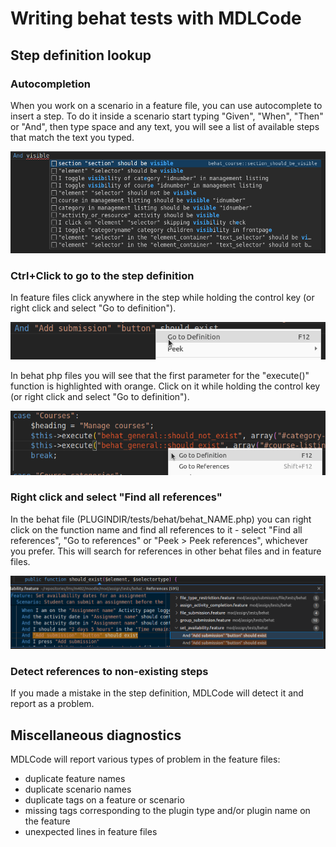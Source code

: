 # Writing behat tests with MDLCode

## Step definition lookup

### Autocompletion

When you work on a scenario in a feature file, you can use autocomplete to insert a step.
To do it inside a scenario start typing "Given", "When", "Then" or "And", then type
space and any text, you will see a list of available steps that match the text you typed.

<img src="https://raw.githubusercontent.com/lmscloud-io/mdlcode-docs/main/docs/media/behat/autocomplete.png">

### Ctrl+Click to go to the step definition

In feature files click anywhere in the step while holding the control key (or right click and
select "Go to definition").

<img src="https://raw.githubusercontent.com/lmscloud-io/mdlcode-docs/main/docs/media/behat/gotodefinition_feature.png">

In behat php files you will see that the first parameter for the "execute()" function is
highlighted with orange. Click on it while holding the control key (or right click and
select "Go to definition").

<img src="https://raw.githubusercontent.com/lmscloud-io/mdlcode-docs/main/docs/media/behat/gotodefinition.png">

### Right click and select "Find all references"

In the behat file (PLUGINDIR/tests/behat/behat_NAME.php) you can right click on the function
name and find all references to it - select
"Find all references", "Go to references" or "Peek > Peek references", whichever you prefer. This will search for references
in other behat files and in feature files.

<img src="https://raw.githubusercontent.com/lmscloud-io/mdlcode-docs/main/docs/media/behat/references.png">

### Detect references to non-existing steps

If you made a mistake in the step definition, MDLCode will detect it and report as a problem.

## Miscellaneous diagnostics

MDLCode will report various types of problem in the feature files:
- duplicate feature names
- duplicate scenario names
- duplicate tags on a feature or scenario
- missing tags corresponding to the plugin type and/or plugin name on the feature
- unexpected lines in feature files
